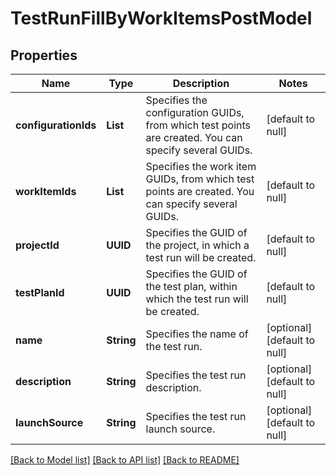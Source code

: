 # TestRunFillByWorkItemsPostModel
## Properties

| Name | Type | Description | Notes |
|------------ | ------------- | ------------- | -------------|
| **configurationIds** | **List** | Specifies the configuration GUIDs, from which test points are created. You can specify several GUIDs. | [default to null] |
| **workItemIds** | **List** | Specifies the work item GUIDs, from which test points are created. You can specify several GUIDs. | [default to null] |
| **projectId** | **UUID** | Specifies the GUID of the project, in which a test run will be created. | [default to null] |
| **testPlanId** | **UUID** | Specifies the GUID of the test plan, within which the test run will be created. | [default to null] |
| **name** | **String** | Specifies the name of the test run. | [optional] [default to null] |
| **description** | **String** | Specifies the test run description. | [optional] [default to null] |
| **launchSource** | **String** | Specifies the test run launch source. | [optional] [default to null] |

[[Back to Model list]](../README.md#documentation-for-models) [[Back to API list]](../README.md#documentation-for-api-endpoints) [[Back to README]](../README.md)

